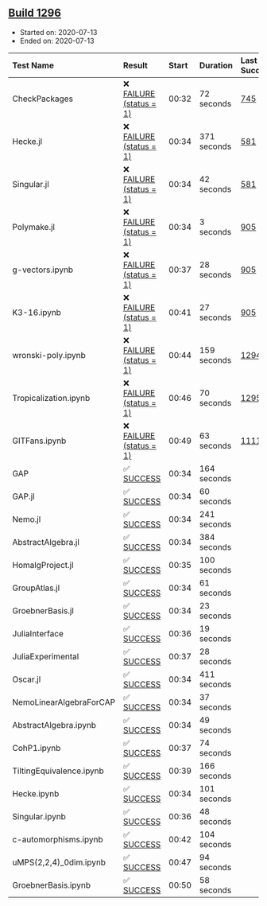 ## [Build 1296](https://oscarci.mathematik.uni-kl.de/job/oscar-julia-1.4/1296/)

* Started on: 2020-07-13
* Ended on: 2020-07-13

| Test Name    | Result | Start | Duration | Last Success | First Failure |
|:-------------|:-------|:------|:---------|:-------------|:--------------|
| CheckPackages | ❌ [FAILURE (status = 1)](https://oscarci.mathematik.uni-kl.de/job/oscar-julia-1.4/1296/artifact/logs/build-1296/CheckPackages.log) | 00:32 | 72 seconds | [745](https://oscarci.mathematik.uni-kl.de/job/oscar-julia-1.4/745/) | [746](https://oscarci.mathematik.uni-kl.de/job/oscar-julia-1.4/746/) |
| Hecke.jl | ❌ [FAILURE (status = 1)](https://oscarci.mathematik.uni-kl.de/job/oscar-julia-1.4/1296/artifact/logs/build-1296/Hecke.jl.log) | 00:34 | 371 seconds | [581](https://oscarci.mathematik.uni-kl.de/job/oscar-julia-1.4/581/) | [582](https://oscarci.mathematik.uni-kl.de/job/oscar-julia-1.4/582/) |
| Singular.jl | ❌ [FAILURE (status = 1)](https://oscarci.mathematik.uni-kl.de/job/oscar-julia-1.4/1296/artifact/logs/build-1296/Singular.jl.log) | 00:34 | 42 seconds | [581](https://oscarci.mathematik.uni-kl.de/job/oscar-julia-1.4/581/) | [582](https://oscarci.mathematik.uni-kl.de/job/oscar-julia-1.4/582/) |
| Polymake.jl | ❌ [FAILURE (status = 1)](https://oscarci.mathematik.uni-kl.de/job/oscar-julia-1.4/1296/artifact/logs/build-1296/Polymake.jl.log) | 00:34 | 3 seconds | [905](https://oscarci.mathematik.uni-kl.de/job/oscar-julia-1.4/905/) | [907](https://oscarci.mathematik.uni-kl.de/job/oscar-julia-1.4/907/) |
| g-vectors.ipynb | ❌ [FAILURE (status = 1)](https://oscarci.mathematik.uni-kl.de/job/oscar-julia-1.4/1296/artifact/logs/build-1296/g-vectors.ipynb.log) | 00:37 | 28 seconds | [905](https://oscarci.mathematik.uni-kl.de/job/oscar-julia-1.4/905/) | [907](https://oscarci.mathematik.uni-kl.de/job/oscar-julia-1.4/907/) |
| K3-16.ipynb | ❌ [FAILURE (status = 1)](https://oscarci.mathematik.uni-kl.de/job/oscar-julia-1.4/1296/artifact/logs/build-1296/K3-16.ipynb.log) | 00:41 | 27 seconds | [905](https://oscarci.mathematik.uni-kl.de/job/oscar-julia-1.4/905/) | [907](https://oscarci.mathematik.uni-kl.de/job/oscar-julia-1.4/907/) |
| wronski-poly.ipynb | ❌ [FAILURE (status = 1)](https://oscarci.mathematik.uni-kl.de/job/oscar-julia-1.4/1296/artifact/logs/build-1296/wronski-poly.ipynb.log) | 00:44 | 159 seconds | [1294](https://oscarci.mathematik.uni-kl.de/job/oscar-julia-1.4/1294/) | [1295](https://oscarci.mathematik.uni-kl.de/job/oscar-julia-1.4/1295/) |
| Tropicalization.ipynb | ❌ [FAILURE (status = 1)](https://oscarci.mathematik.uni-kl.de/job/oscar-julia-1.4/1296/artifact/logs/build-1296/Tropicalization.ipynb.log) | 00:46 | 70 seconds | [1295](https://oscarci.mathematik.uni-kl.de/job/oscar-julia-1.4/1295/) | [1296](https://oscarci.mathematik.uni-kl.de/job/oscar-julia-1.4/1296/) |
| GITFans.ipynb | ❌ [FAILURE (status = 1)](https://oscarci.mathematik.uni-kl.de/job/oscar-julia-1.4/1296/artifact/logs/build-1296/GITFans.ipynb.log) | 00:49 | 63 seconds | [1111](https://oscarci.mathematik.uni-kl.de/job/oscar-julia-1.4/1111/) | [1112](https://oscarci.mathematik.uni-kl.de/job/oscar-julia-1.4/1112/) |
| GAP | ✅ [SUCCESS](https://oscarci.mathematik.uni-kl.de/job/oscar-julia-1.4/1296/artifact/logs/build-1296/GAP.log) | 00:34 | 164 seconds |  |  |
| GAP.jl | ✅ [SUCCESS](https://oscarci.mathematik.uni-kl.de/job/oscar-julia-1.4/1296/artifact/logs/build-1296/GAP.jl.log) | 00:34 | 60 seconds |  |  |
| Nemo.jl | ✅ [SUCCESS](https://oscarci.mathematik.uni-kl.de/job/oscar-julia-1.4/1296/artifact/logs/build-1296/Nemo.jl.log) | 00:34 | 241 seconds |  |  |
| AbstractAlgebra.jl | ✅ [SUCCESS](https://oscarci.mathematik.uni-kl.de/job/oscar-julia-1.4/1296/artifact/logs/build-1296/AbstractAlgebra.jl.log) | 00:34 | 384 seconds |  |  |
| HomalgProject.jl | ✅ [SUCCESS](https://oscarci.mathematik.uni-kl.de/job/oscar-julia-1.4/1296/artifact/logs/build-1296/HomalgProject.jl.log) | 00:35 | 100 seconds |  |  |
| GroupAtlas.jl | ✅ [SUCCESS](https://oscarci.mathematik.uni-kl.de/job/oscar-julia-1.4/1296/artifact/logs/build-1296/GroupAtlas.jl.log) | 00:34 | 61 seconds |  |  |
| GroebnerBasis.jl | ✅ [SUCCESS](https://oscarci.mathematik.uni-kl.de/job/oscar-julia-1.4/1296/artifact/logs/build-1296/GroebnerBasis.jl.log) | 00:34 | 23 seconds |  |  |
| JuliaInterface | ✅ [SUCCESS](https://oscarci.mathematik.uni-kl.de/job/oscar-julia-1.4/1296/artifact/logs/build-1296/JuliaInterface.log) | 00:36 | 19 seconds |  |  |
| JuliaExperimental | ✅ [SUCCESS](https://oscarci.mathematik.uni-kl.de/job/oscar-julia-1.4/1296/artifact/logs/build-1296/JuliaExperimental.log) | 00:37 | 28 seconds |  |  |
| Oscar.jl | ✅ [SUCCESS](https://oscarci.mathematik.uni-kl.de/job/oscar-julia-1.4/1296/artifact/logs/build-1296/Oscar.jl.log) | 00:34 | 411 seconds |  |  |
| NemoLinearAlgebraForCAP | ✅ [SUCCESS](https://oscarci.mathematik.uni-kl.de/job/oscar-julia-1.4/1296/artifact/logs/build-1296/NemoLinearAlgebraForCAP.log) | 00:34 | 37 seconds |  |  |
| AbstractAlgebra.ipynb | ✅ [SUCCESS](https://oscarci.mathematik.uni-kl.de/job/oscar-julia-1.4/1296/artifact/logs/build-1296/AbstractAlgebra.ipynb.log) | 00:34 | 49 seconds |  |  |
| CohP1.ipynb | ✅ [SUCCESS](https://oscarci.mathematik.uni-kl.de/job/oscar-julia-1.4/1296/artifact/logs/build-1296/CohP1.ipynb.log) | 00:37 | 74 seconds |  |  |
| TiltingEquivalence.ipynb | ✅ [SUCCESS](https://oscarci.mathematik.uni-kl.de/job/oscar-julia-1.4/1296/artifact/logs/build-1296/TiltingEquivalence.ipynb.log) | 00:39 | 166 seconds |  |  |
| Hecke.ipynb | ✅ [SUCCESS](https://oscarci.mathematik.uni-kl.de/job/oscar-julia-1.4/1296/artifact/logs/build-1296/Hecke.ipynb.log) | 00:34 | 101 seconds |  |  |
| Singular.ipynb | ✅ [SUCCESS](https://oscarci.mathematik.uni-kl.de/job/oscar-julia-1.4/1296/artifact/logs/build-1296/Singular.ipynb.log) | 00:36 | 48 seconds |  |  |
| c-automorphisms.ipynb | ✅ [SUCCESS](https://oscarci.mathematik.uni-kl.de/job/oscar-julia-1.4/1296/artifact/logs/build-1296/c-automorphisms.ipynb.log) | 00:42 | 104 seconds |  |  |
| uMPS(2,2,4)_0dim.ipynb | ✅ [SUCCESS](https://oscarci.mathematik.uni-kl.de/job/oscar-julia-1.4/1296/artifact/logs/build-1296/uMPS-2-2-4-_0dim.ipynb.log) | 00:47 | 94 seconds |  |  |
| GroebnerBasis.ipynb | ✅ [SUCCESS](https://oscarci.mathematik.uni-kl.de/job/oscar-julia-1.4/1296/artifact/logs/build-1296/GroebnerBasis.ipynb.log) | 00:50 | 58 seconds |  |  |
